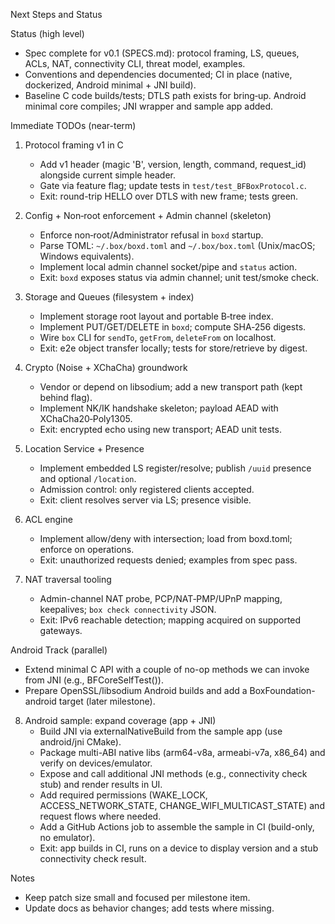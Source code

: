 Next Steps and Status

Status (high level)
- Spec complete for v0.1 (SPECS.md): protocol framing, LS, queues, ACLs, NAT, connectivity CLI, threat model, examples.
- Conventions and dependencies documented; CI in place (native, dockerized, Android minimal + JNI build).
- Baseline C code builds/tests; DTLS path exists for bring‑up. Android minimal core compiles; JNI wrapper and sample app added.

Immediate TODOs (near-term)
1) Protocol framing v1 in C
   - Add v1 header (magic 'B', version, length, command, request_id) alongside current simple header.
   - Gate via feature flag; update tests in `test/test_BFBoxProtocol.c`.
   - Exit: round-trip HELLO over DTLS with new frame; tests green.

2) Config + Non‑root enforcement + Admin channel (skeleton)
   - Enforce non‑root/Administrator refusal in `boxd` startup.
   - Parse TOML: `~/.box/boxd.toml` and `~/.box/box.toml` (Unix/macOS; Windows equivalents).
   - Implement local admin channel socket/pipe and `status` action.
   - Exit: `boxd` exposes status via admin channel; unit test/smoke check.

3) Storage and Queues (filesystem + index)
   - Implement storage root layout and portable B‑tree index.
   - Implement PUT/GET/DELETE in `boxd`; compute SHA‑256 digests.
   - Wire `box` CLI for `sendTo`, `getFrom`, `deleteFrom` on localhost.
   - Exit: e2e object transfer locally; tests for store/retrieve by digest.

4) Crypto (Noise + XChaCha) groundwork
   - Vendor or depend on libsodium; add a new transport path (kept behind flag).
   - Implement NK/IK handshake skeleton; payload AEAD with XChaCha20‑Poly1305.
   - Exit: encrypted echo using new transport; AEAD unit tests.

5) Location Service + Presence
   - Implement embedded LS register/resolve; publish `/uuid` presence and optional `/location`.
   - Admission control: only registered clients accepted.
   - Exit: client resolves server via LS; presence visible.

6) ACL engine
   - Implement allow/deny with intersection; load from boxd.toml; enforce on operations.
   - Exit: unauthorized requests denied; examples from spec pass.

7) NAT traversal tooling
   - Admin-channel NAT probe, PCP/NAT‑PMP/UPnP mapping, keepalives; `box check connectivity` JSON.
   - Exit: IPv6 reachable detection; mapping acquired on supported gateways.

Android Track (parallel)
- Extend minimal C API with a couple of no-op methods we can invoke from JNI (e.g., BFCoreSelfTest()).
- Prepare OpenSSL/libsodium Android builds and add a BoxFoundation-android target (later milestone).

8) Android sample: expand coverage (app + JNI)
   - Build JNI via externalNativeBuild from the sample app (use android/jni CMake).
   - Package multi-ABI native libs (arm64-v8a, armeabi-v7a, x86_64) and verify on devices/emulator.
   - Expose and call additional JNI methods (e.g., connectivity check stub) and render results in UI.
   - Add required permissions (WAKE_LOCK, ACCESS_NETWORK_STATE, CHANGE_WIFI_MULTICAST_STATE) and request flows where needed.
   - Add a GitHub Actions job to assemble the sample in CI (build-only, no emulator).
   - Exit: app builds in CI, runs on a device to display version and a stub connectivity check result.

Notes
- Keep patch size small and focused per milestone item.
- Update docs as behavior changes; add tests where missing.
